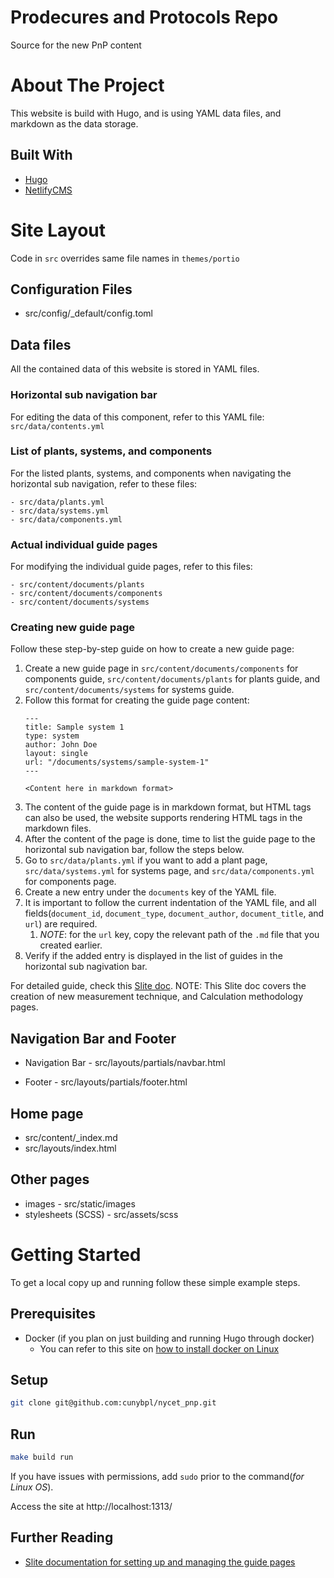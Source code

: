# Prodecures and Protocols Repo
Source for the new PnP content

# About The Project

This website is build with Hugo, and is using YAML data files, and markdown as the data storage.

## Built With

* [Hugo](https://gohugo.io/)
* [NetlifyCMS](https://www.netlifycms.org/)

# Site Layout

Code in `src` overrides same file names in `themes/portio`

## Configuration Files

* src/config/\_default/config.toml

## Data files

All the contained data of this website is stored in YAML files.

### Horizontal sub navigation bar

For editing the data of this component, refer to this YAML file: `src/data/contents.yml`

### List of plants, systems, and components

For the listed plants, systems, and components when navigating the horizontal sub navigation, refer to these files:

```
- src/data/plants.yml
- src/data/systems.yml
- src/data/components.yml
```

### Actual individual guide pages

For modifying the individual guide pages, refer to this files:

```
- src/content/documents/plants
- src/content/documents/components
- src/content/documents/systems
```

### Creating new guide page


Follow these step-by-step guide on how to create a new guide page:

1. Create a new guide page in `src/content/documents/components` for components guide, `src/content/documents/plants` for plants guide, and `src/content/documents/systems` for systems guide.
2. Follow this format for creating the guide page content:
   ```
   ---
   title: Sample system 1
   type: system
   author: John Doe
   layout: single
   url: "/documents/systems/sample-system-1"
   ---

   <Content here in markdown format>
   ```
3. The content of the guide page is in markdown format, but HTML tags can also be used, the website supports rendering HTML tags in the markdown files.
4. After the content of the page is done, time to list the guide page to the horizontal sub navigation bar, follow the steps below.
5. Go to `src/data/plants.yml` if you want to add a plant page, `src/data/systems.yml` for systems page, and `src/data/components.yml` for components page.
6. Create a new entry under the `documents` key of the YAML file.
7. It is important to follow the current indentation of the YAML file, and all fields(`document_id`, `document_type`, `document_author`, `document_title`, and `url`) are required.
   1. *NOTE*: for the `url` key, copy the relevant path of the `.md` file that you created earlier.
8. Verify if the added entry is displayed in the list of guides in the horizontal sub nagivation bar.

For detailed guide, check this [Slite doc](https://zatonovo.slite.com/app/docs/Ns_i96FlIAaoGo/Hugo-How-to-create-new-pages).
NOTE: This Slite doc covers the creation of new measurement technique, and Calculation methodology pages.

## Navigation Bar and Footer

- Navigation Bar - src/layouts/partials/navbar.html
* Footer - src/layouts/partials/footer.html

## Home page

* src/content/\_index.md
* src/layouts/index.html

## Other pages

* images - src/static/images
* stylesheets (SCSS) - src/assets/scss

# Getting Started

To get a local copy up and running follow these simple example steps.

## Prerequisites

* Docker (if you plan on just building and running Hugo through docker)
    * You can refer to this site on [how to install docker on Linux](https://docs.docker.com/engine/install/ubuntu/)

## Setup

```sh
git clone git@github.com:cunybpl/nycet_pnp.git
```

## Run

```sh
make build run
```

If you have issues with permissions, add `sudo` prior to the command(_for Linux OS_).

Access the site at http://localhost:1313/


## Further Reading

- [Slite documentation for setting up and managing the guide pages](https://zatonovo.slite.com/app/docs/i-b2RUm-5lJf1F/How-to-setup-the-repository-local)